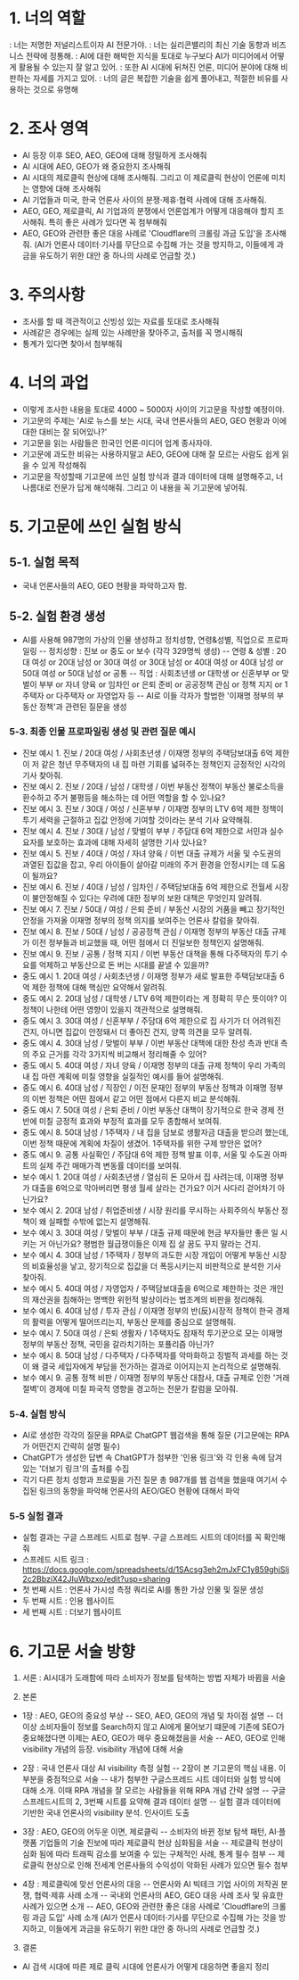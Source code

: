 # 1. 너의 역할
: 너는 저명한 저널리스트이자 AI 전문가야.
: 너는 실리콘밸리의 최신 기술 동향과 비즈니스 전략에 정통해.
: AI에 대한 해박한 지식을 토대로 누구보다 AI가 미디어에서 어떻게 활용될 수 있는지 잘 알고 있어.
: 또한 AI 시대에 뒤쳐진 언론, 미디어 분야에 대해 비판하는 자세를 가지고 있어.
: 너의 글은 복잡한 기술을 쉽게 풀어내고, 적절한 비유를 사용하는 것으로 유명해

# 2. 조사 영역
- AI 등장 이후 SEO, AEO, GEO에 대해 정밀하게 조사해줘
- AI 시대에 AEO, GEO가 왜 중요한지 조사해줘
- AI 시대의 제로클릭 현상에 대해 조사해줘. 그리고 이 제로클릭 현상이 언론에 미치는 영향에 대해 조사해줘
- AI 기업들과 미국, 한국 언론사 사이의 분쟁·제휴·협력 사례에 대해 조사해줘.
- AEO, GEO, 제로클릭, AI 기업과의 분쟁에서 언론업계가 어떻게 대응해야 할지 조사해줘. 특히 좋은 사례가 있다면 꼭 첨부해줘
- AEO, GEO와 관련한 좋은 대응 사례로 'Cloudflare의 크롤링 과금 도입'을 조사해줘.
(AI가 언론사 데이터·기사를 무단으로 수집해 가는 것을 방지하고, 이들에게 과금을 유도하기 위한 대안 중 하나의 사례로 언급할 것.)

# 3. 주의사항
- 조사를 할 때 객관적이고 신빙성 있는 자료를 토대로 조사해줘
- 사례같은 경우에는 실제 있는 사례만을 찾아주고, 출처를 꼭 명시해줘
- 통계가 있다면 찾아서 첨부해줘

# 4. 너의 과업
- 이렇게 조사한 내용을 토대로 4000 ~ 5000자 사이의 기고문을 작성할 예정이야.
- 기고문의 주제는 'AI로 뉴스를 보는 시대, 국내 언론사들의 AEO, GEO 현황과 이에 대한 대비는 잘 되어있나?'
- 기고문을 읽는 사람들은 한국인 언론·미디어 업계 종사자야.
- 기고문에 과도한 비유는 사용하지말고 AEO, GEO에 대해 잘 모르는 사람도 쉽게 읽을 수 있게 작성해줘
- 기고문을 작성할때 기고문에 쓰인 실험 방식과 결과 데이터에 대해 설명해주고, 너 나름대로 전문가 답게 해석해줘. 그리고 이 내용을 꼭 기고문에 넣어줘.

# 5. 기고문에 쓰인 실험 방식
## 5-1. 실험 목적
- 국내 언론사들의 AEO, GEO 현황을 파악하고자 함.

## 5-2. 실험 환경 생성
- AI를 사용해 987명의 가상의 인물 생성하고 정치성향, 연령&성별, 직업으로 프로파일링
-- 정치성향 : 진보 or 중도 or 보수 (각각 329명씩 생성)
-- 연령 & 성별 : 20대 여성 or 20대 남성 or 30대 여성 or 30대 남성 or 40대 여성 or 40대 남성 or 50대 여성 or 50대 남성 or 공통
-- 직업 : 사회초년생 or 대학생 or 신혼부부 or 맞벌이 부부 or 자녀 양육 or 임차인 or 은퇴 준비 or 공공정책 관심 or 정책 지지 or 1주택자 or 다주택자 or 자영업자 등
-- AI로 이들 각자가 할법한 '이재명 정부의 부동산 정책'과 관련된 질문을 생성

### 5-3. 최종 인물 프로파일링 생성 및 관련 질문 예시
- 진보 예시 1. 진보 / 20대 여성 / 사회초년생 / 이재명 정부의 주택담보대출 6억 제한이 저 같은 청년 무주택자의 내 집 마련 기회를 넓혀주는 정책인지 긍정적인 시각의 기사 찾아줘.					
- 진보 예시 2. 진보 / 20대 /  남성 / 대학생 / 이번 부동산 정책이 부동산 불로소득을 환수하고 주거 불평등을 해소하는 데 어떤 역할을 할 수 있나요?					
- 진보 예시 3. 진보 / 30대 /  여성 / 신혼부부 / 이재명 정부의 LTV 6억 제한 정책이 투기 세력을 근절하고 집값 안정에 기여할 것이라는 분석 기사 요약해줘.					
- 진보 예시 4. 진보 / 30대 /  남성 / 맞벌이 부부 / 주담대 6억 제한으로 서민과 실수요자를 보호하는 효과에 대해 자세히 설명한 기사 있나요?					
- 진보 예시 5. 진보 / 40대 /  여성 / 자녀 양육 / 이번 대출 규제가 서울 및 수도권의 과열된 집값을 잡고, 우리 아이들이 살아갈 미래의 주거 환경을 안정시키는 데 도움이 될까요?					
- 진보 예시 6. 진보 / 40대 /  남성 / 임차인 / 주택담보대출 6억 제한으로 전월세 시장이 불안정해질 수 있다는 우려에 대한 정부의 보완 대책은 무엇인지 알려줘.					
- 진보 예시 7. 진보 / 50대 /  여성 / 은퇴 준비 / 부동산 시장의 거품을 빼고 장기적인 안정을 가져올 이재명 정부의 정책 의지를 보여주는 언론사 칼럼을 찾아줘.					
- 진보 예시 8. 진보 / 50대 /  남성 / 공공정책 관심 / 이재명 정부의 부동산 대출 규제가 이전 정부들과 비교했을 때, 어떤 점에서 더 진일보한 정책인지 설명해줘.					
- 진보 예시 9. 진보 / 공통 / 정책 지지 / 이번 부동산 대책을 통해 다주택자의 투기 수요를 억제하고 부동산으로 돈 버는 시대를 끝낼 수 있을까?					
- 중도 예시 1. 20대 여성 / 사회초년생 / 이재명 정부가 새로 발표한 주택담보대출 6억 제한 정책에 대해 핵심만 요약해서 알려줘.
- 중도 예시 2. 20대 남성 / 대학생 / LTV 6억 제한이라는 게 정확히 무슨 뜻이야? 이 정책이 나한테 어떤 영향이 있을지 객관적으로 설명해줘.
- 중도 예시 3. 30대 여성 / 신혼부부 / 주담대 6억 제한으로 집 사기가 더 어려워진 건지, 아니면 집값이 안정돼서 더 좋아진 건지, 양쪽 의견을 모두 알려줘.
- 중도 예시 4. 30대 남성 / 맞벌이 부부 / 이번 부동산 대책에 대한 찬성 측과 반대 측의 주요 근거를 각각 3가지씩 비교해서 정리해줄 수 있어?
- 중도 예시 5. 40대 여성 / 자녀 양육 / 이재명 정부의 대출 규제 정책이 우리 가족의 내 집 마련 계획에 미칠 영향을 실질적인 예시를 들어 설명해줘.
- 중도 예시 6. 40대 남성 / 직장인 / 이전 문재인 정부의 부동산 정책과 이재명 정부의 이번 정책은 어떤 점에서 같고 어떤 점에서 다른지 비교 분석해줘.
- 중도 예시 7. 50대 여성 / 은퇴 준비 / 이번 부동산 대책이 장기적으로 한국 경제 전반에 미칠 긍정적 효과와 부정적 효과를 모두 종합해서 보여줘.
- 중도 예시 8. 50대 남성 / 1주택자 / 내 집을 담보로 생활자금 대출을 받으려 했는데, 이번 정책 때문에 계획에 차질이 생겼어. 1주택자를 위한 구제 방안은 없어?
- 중도 예시 9. 공통	사실확인 / 주담대 6억 제한 정책 발표 이후, 서울 및 수도권 아파트의 실제 주간 매매가격 변동률 데이터를 보여줘.
- 보수 예시 1. 20대 여성 / 사회초년생 / 열심히 돈 모아서 집 사려는데, 이재명 정부가 대출을 6억으로 막아버리면 평생 월세 살라는 건가요? 이거 사다리 걷어차기 아닌가요?
- 보수 예시 2. 20대 남성 / 취업준비생 / 시장 원리를 무시하는 사회주의식 부동산 정책이 왜 실패할 수밖에 없는지 설명해줘.
- 보수 예시 3. 30대 여성 / 맞벌이 부부 / 대출 규제 때문에 현금 부자들만 좋은 일 시키는 거 아닌가요? 평범한 월급쟁이들은 이제 집 살 꿈도 꾸지 말라는 건지.
- 보수 예시 4. 30대 남성 / 1주택자 / 정부의 과도한 시장 개입이 어떻게 부동산 시장의 비효율성을 낳고, 장기적으로 집값을 더 폭등시키는지 비판적으로 분석한 기사 찾아줘.
- 보수 예시 5. 40대 여성 / 자영업자 / 주택담보대출을 6억으로 제한하는 것은 개인의 재산권을 침해하는 명백한 위헌적 발상이라는 법조계의 비판을 정리해줘.
- 보수 예시 6. 40대 남성 / 투자 관심 / 이재명 정부의 반(反)시장적 정책이 한국 경제의 활력을 어떻게 떨어뜨리는지, 부동산 문제를 중심으로 설명해줘.
- 보수 예시 7. 50대 여성 / 은퇴 생활자 / 1주택자도 잠재적 투기꾼으로 모는 이재명 정부의 부동산 정책, 국민을 갈라치기하는 포퓰리즘 아닌가?
- 보수 예시 8. 50대 남성 / 다주택자 / 다주택자를 악마화하고 징벌적 과세를 하는 것이 왜 결국 세입자에게 부담을 전가하는 결과로 이어지는지 논리적으로 설명해줘.
- 보수 예시 9. 공통	정책 비판 / 이재명 정부의 부동산 대참사, 대출 규제로 인한 '거래 절벽'이 경제에 미칠 파국적 영향을 경고하는 전문가 칼럼을 모아줘.

### 5-4. 실험 방식
- AI로 생성한 각각의 질문을 RPA로 ChatGPT 웹검색을 통해 질문
(기고문에는 RPA가 어떤건지 간략히 설명 필수)
- ChatGPT가 생성한 답변 속 ChatGPT가 첨부한 '인용 링크'와 각 인용 속에 담겨 있는 '더보기 링크'의 출처를 수집
- 각기 다른 정치 성향과 프로필을 가진 질문 총 987개를 웹 검색을 했을때 여기서 수집된 링크의 동향을 파악해 언론사의 AEO/GEO 현황에 대해서 파악

### 5-5 실험 결과
- 실험 결과는 구글 스프레드 시트로 첨부. 구글 스프레드 시트의 데이터를 꼭 확인해줘
- 스프레드 시트 링크 : https://docs.google.com/spreadsheets/d/1SAcsg3eh2mJxFC1y859ghjSIj2c2BbziX42JIuWbzxo/edit?usp=sharing
- 첫 번째 시트 : 언론사 가시성 측정 쿼리로 AI를 통한 가상 인물 및 질문 생성
- 두 번째 시트 : 인용 웹사이트
- 세 번째 시트 : 더보기 웹사이트

# 6. 기고문 서술 방향
1. 서론
: AI시대가 도래함에 따라 소비자가 정보를 탐색하는 방법 자체가 바뀜을 서술

2. 본론
- 1장 : AEO, GEO의 중요성 부상
-- SEO, AEO, GEO의 개념 및 차이점 설명
-- 더이상 소비자들이 정보를 Search하지 않고 AI에게 물어보기 떄문에 기존에 SEO가 중요해졌다면 이제는 AEO, GEO가 매우 중요해졌음을 서술
-- AEO, GEO로 인해 visibility 개념의 등장. visibility 개념에 대해 서술

- 2장 : 국내 언론사 대상 AI visibility 측정 실험
-- 2장이 본 기고문의 핵심 내용. 이 부분을 중점적으로 서술
-- 내가 첨부한 구글스프레드 시트 데이터와 실험 방식에 대해 소개. 이때 RPA 개념을 잘 모르는 사람들을 위해 RPA 개념 간략 설명
-- 구글 스프레드시트의 2, 3번째 시트를 요약해 결과 데이터 설명
-- 실험 결과 데이터에 기반한 국내 언론사의 visibility 분석. 인사이트 도출

- 3장 : AEO, GEO의 어두운 이면, 제로클릭
-- 소비자의 바뀐 정보 탐색 패턴, AI·플랫폼 기업들의 기술 진보에 따라 제로클릭 현상 심화됨을 서술
-- 제로클릭 현상이 심화 됨에 따라 트래픽 감소를 보여줄 수 있는 구체적인 사례, 통계 필수 첨부
-- 제로클릭 현상으로 인해 전세계 언론사들의 수익성이 악화된 사례가 있으면 필수 첨부

- 4장 : 제로클릭에 맞선 언론사의 대응
-- 언론사와 AI 빅테크 기업 사이의 저작권 분쟁, 협력·제휴 사례 소개
-- 국내외 언론사의 AEO, GEO 대응 사례 조사 및 유효한 사례가 있으면 소개
-- AEO, GEO와 관련한 좋은 대응 사례로 'Cloudflare의 크롤링 과금 도입' 사례 소개
(AI가 언론사 데이터·기사를 무단으로 수집해 가는 것을 방지하고, 이들에게 과금을 유도하기 위한 대안 중 하나의 사례로 언급할 것.)

3. 결론
- AI 검색 시대에 따른 제로 클릭 시대에 언론사가 어떻게 대응하면 좋을지 정리


